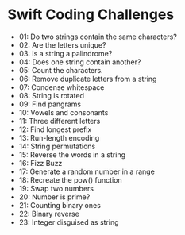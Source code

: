 # Swift Coding Challenges

* 01: Do two strings contain the same characters?
* 02: Are the letters unique?
* 03: Is a string a palindrome?
* 04: Does one string contain another?
* 05: Count the characters.
* 06: Remove duplicate letters from a string
* 07: Condense whitespace
* 08: String is rotated
* 09: Find pangrams
* 10: Vowels and consonants
* 11: Three different letters
* 12: Find longest prefix
* 13: Run-length encoding
* 14: String permutations
* 15: Reverse the words in a string
* 16: Fizz Buzz
* 17: Generate a random number in a range
* 18: Recreate the pow() function
* 19: Swap two numbers
* 20: Number is prime?
* 21: Counting binary ones
* 22: Binary reverse
* 23: Integer disguised as string
